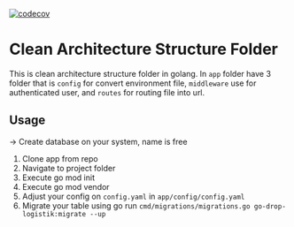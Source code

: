 [![codecov](https://codecov.io/gh/rezabintami/go-drop-logistik/branch/dev/graph/badge.svg?token=WIIYL0IBQN)](https://codecov.io/gh/rezabintami/go-drop-logistik)

# Clean Architecture Structure Folder

This is clean architecture structure folder in golang. In `app` folder have 3 folder that is `config` for convert environment file, `middleware` use for authenticated user, and `routes` for routing file into url.


## Usage
-> Create database on your system, name is free

1. Clone app from repo
2. Navigate to project folder
3. Execute go mod init
4. Execute go mod vendor
5. Adjust your config on `config.yaml` in `app/config/config.yaml`
6. Migrate your table using go run `cmd/migrations/migrations.go go-drop-logistik:migrate --up`
